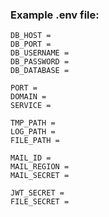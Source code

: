 ### Example .env file:

```properties
DB_HOST =
DB_PORT =
DB_USERNAME =
DB_PASSWORD =
DB_DATABASE =

PORT =
DOMAIN =
SERVICE =

TMP_PATH =
LOG_PATH =
FILE_PATH =

MAIL_ID =
MAIL_REGION =
MAIL_SECRET =

JWT_SECRET =
FILE_SECRET =
```
